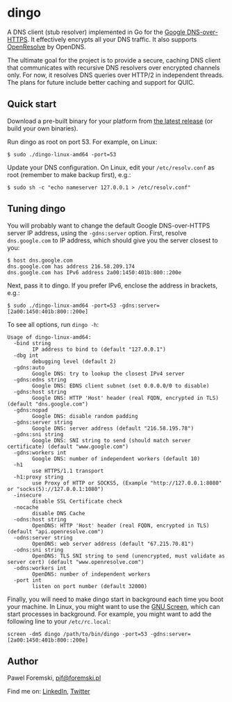 # dingo
A DNS client (stub resolver) implemented in Go for the [Google
DNS-over-HTTPS](https://developers.google.com/speed/public-dns/docs/dns-over-https).
It effectively encrypts all your DNS traffic. It also supports
[OpenResolve](https://www.openresolve.com/) by OpenDNS.

The ultimate goal for the project is to provide a secure, caching DNS client that
communicates with recursive DNS resolvers over encrypted channels only. For now,
it resolves DNS queries over HTTP/2 in independent threads. The plans for
future include better caching and support for QUIC.

## Quick start

Download a pre-built binary for your platform from [the latest
release](https://github.com/pforemski/dingo/releases/latest) (or build your own binaries).

Run dingo as root on port 53. For example, on Linux:
```
$ sudo ./dingo-linux-amd64 -port=53
```

Update your DNS configuration. On Linux, edit your `/etc/resolv.conf` as root (remember to
make backup first), e.g.:
```
$ sudo sh -c "echo nameserver 127.0.0.1 > /etc/resolv.conf"
```

## Tuning dingo

You will probably want to change the default Google DNS-over-HTTPS server IP address, using the
`-gdns:server` option. First, resolve `dns.google.com` to IP address, which should give you the
server closest to you:
```
$ host dns.google.com
dns.google.com has address 216.58.209.174
dns.google.com has IPv6 address 2a00:1450:401b:800::200e
```

Next, pass it to dingo. If you prefer IPv6, enclose the address in brackets, e.g.:
```
$ sudo ./dingo-linux-amd64 -port=53 -gdns:server=[2a00:1450:401b:800::200e]
```

To see all options, run `dingo -h`:
```
Usage of dingo-linux-amd64:
  -bind string
    	IP address to bind to (default "127.0.0.1")
  -dbg int
    	debugging level (default 2)
  -gdns:auto
    	Google DNS: try to lookup the closest IPv4 server
  -gdns:edns string
    	Google DNS: EDNS client subnet (set 0.0.0.0/0 to disable)
  -gdns:host string
    	Google DNS: HTTP 'Host' header (real FQDN, encrypted in TLS) (default "dns.google.com")
  -gdns:nopad
    	Google DNS: disable random padding
  -gdns:server string
    	Google DNS: server address (default "216.58.195.78")
  -gdns:sni string
    	Google DNS: SNI string to send (should match server certificate) (default "www.google.com")
  -gdns:workers int
    	Google DNS: number of independent workers (default 10)
  -h1
    	use HTTPS/1.1 transport
  -h1:proxy string
    	use Proxy of HTTP or SOCKS5, (Example "http://127.0.0.1:8080" or "socks(5)://127.0.0.1:1080")
  -insecure
    	disable SSL Certificate check
  -nocache
    	disable DNS Cache
  -odns:host string
    	OpenDNS: HTTP 'Host' header (real FQDN, encrypted in TLS) (default "api.openresolve.com")
  -odns:server string
    	OpenDNS: web server address (default "67.215.70.81")
  -odns:sni string
    	OpenDNS: TLS SNI string to send (unencrypted, must validate as server cert) (default "www.openresolve.com")
  -odns:workers int
    	OpenDNS: number of independent workers
  -port int
    	listen on port number (default 32000)

```

Finally, you will need to make dingo start in background each time you boot your machine. In Linux,
you might want to use the [GNU Screen](https://en.wikipedia.org/wiki/GNU_Screen), which can start
processes in background. For example, you might want to add the following line to your
`/etc/rc.local`:
```
screen -dmS dingo /path/to/bin/dingo -port=53 -gdns:server=[2a00:1450:401b:800::200e]
```

## Author

Pawel Foremski, [pjf@foremski.pl](mailto:pjf@foremski.pl)

Find me on: [LinkedIn](https://www.linkedin.com/in/pforemski),
[Twitter](https://twitter.com/pforemski)
